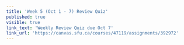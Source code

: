 ```yaml
---
title: 'Week 5 (Oct 1 - 7) Review Quiz'
published: true
visible: true
link_text: 'Weekly Review Quiz due Oct 7'
link_url: 'https://canvas.sfu.ca/courses/47119/assignments/392972'
---
```

